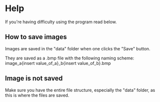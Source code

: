 # Help

If you're having difficulty using the program read below.

## How to save images

Images are saved in the "data" folder when one clicks the "Save" button.  

They are saved as a .bmp file with the following naming scheme:  
image_a{insert value_of_a}_b{insert value_of_b}.bmp

## Image is not saved

Make sure you have the entire file structure, especially the "data" folder, as this is where the files are saved.

